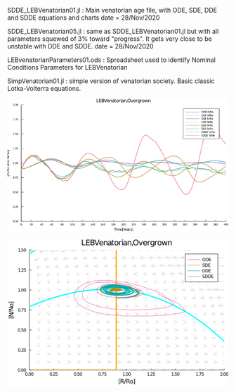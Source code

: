 
SDDE_LEBVenatorian01.jl  :
Main venatorian age file, with ODE, SDE, DDE and SDDE equations and charts
date = 28/Nov/2020


SDDE_LEBVenatorian05.jl :
same as SDDE_LEBVenatorian01.jl but with all parameters squewed of 3% toward "progress".  It gets very close to be unstable with DDE and SDDE.
date = 28/Nov/2020

LEBvenatorianParameters01.ods :
Spreadsheet used to identify Nominal Conditions Parameters for LEBVenatorian


SimpVenatorian01.jl  :
simple version of venatorian society.  Basic classic Lotka-Volterra equations.


![Venatorian overgrown graph](https://raw.githubusercontent.com/joeganiomego/TYSDS_2020CE/main/venatorian/SDDE_LEBVenatorian05_3big.png)



![Venatorian overgrown isoclines](https://raw.githubusercontent.com/joeganiomego/TYSDS_2020CE/main/venatorian/SDDE_LEBVenatorian05_2.png)
